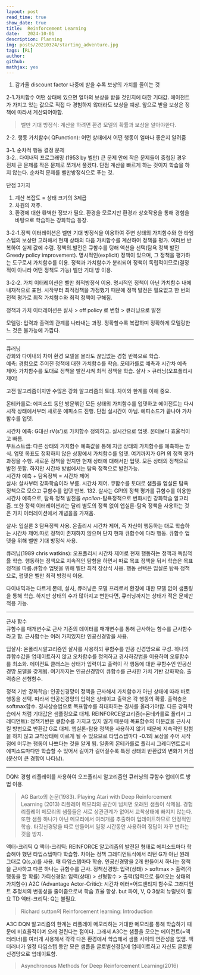 ```yaml
---
layout: post
read_time: true
show_date: true
title:  Reinforcement Learning
date:   2024-10-01
description: Planning
img: posts/20210324/starting_adventure.jpg
tags: [RL]
author: 
github:  
mathjax: yes
---
```



1. 감가율 discount factor 나중에 받을 수록 보상의 가치를 줄이는 것 

2-1.가치함수 어떤 상태에 있으면 얼마의 보상을 받을 것인지에 대한 기대값. 에이전트가 가지고 있는 값으로 직접 다 경험하지 않더라도 보상을 예상. 앞으로 받을 보상은 정책에 따라서 계산되어야함. 

> 벨만 기대 방정식: 계산을 하려면 환경 모델의 확률과 보상을 알아야한다. 

2-2. 행동 가치함수( QFunction): 어떤 상태에서 어떤 행동이 얼마나 좋은지 알려줌


3-1. 순차적 행동 결정 문제  
3-2.. 다이내믹 프로그래밍 (1953 by 벨만)
큰 문제 안에 작은 문제들이 중첩된 경우  전체 큰 문제를 작은 문제로 쪼개서 풀겠다. 단점 계산을 빠르게 하는 것이지 학습을 하지 않는다. 순차적 문제를 벨만방정식으로 푸는 것.  

단점 3가지
1. 계산 복잡도 = 상태 크기의 3제곱
2. 차원의 저주.
3. 환경에 대한 롼벽한 정보가 필요.
환경을 모르지만 환경과 상호작용을 통해 경험을 바탕으로 학습하는 강화학습 등장.

3-2-1.정책 이터레이션은 벨만 기대 방정식을 이용하여 주변 상태의 가치함수와 한 타임스텝의 보상만 고려해서 현재 상태의 다음 가치함수를 계산하여 정책을 평가. 여러번 반복하여 실제 값에 수럼.
정책의.발전은 큐함수를 텅해 액션을 선택(탐욕 정책 발전 Greedy policy improvement). 명시적인(explicit) 정책이 있으며, 그 정책을 평가하는 도구로서 가치함수를 이용. 정책과 가치함수가 분리되어 정책이 독립적이므로(결정적이 아니라 어떤 정책도 가능) 벨만 기대 방 이용. 

3-2-2. 가치 이터레이션은 벨만 최적방정식 이용. 명시적인 정책이 아닌 가치함수 내에 내재적으로 표현. 시작부터 최적정책을 가정했기 때문에 정책 발전은 필요없고 한 번의 전책 평가로 최적 가치함수와 최적 정책이 구해짐.

정책과 가치 이터레이션은 살사 > off policy 로 변형 > 큐러닝으로 발전

모델링: 입력과 출력의 관계를 나타내는 과정. 정확할수록 복잡하며 정확하게 모델링한느 것은 불가능에 가깝다.


________
큐러닝  
강화와 다이내의 차이 환경 모델을 몰라도 끊임없는 경험 반복으로 학습.  
예측: 경험으로 주어진 정책에 대한 가치함수를 학습. 모테카를로 예측과 시간차 예측  
제어: 가치함수를 토대로 정책을 발전시켜 최적 정책을 학습. 살사 > 큐러닝(오프폴리시 제어)  

고전 알고리즘이지만 수많은 강화 알고리즘의 토대. 차이와 한계를 이해 중요. 

몬테카를로: 에피소드 동안 방문핶던 모든 상태의 가치함수를 업뎃하고 에이전트는 다시 시작 상태에서부터 새로운 에피소드 진행. 단점 실시간이 아님. 에피소드가 끝나야 가차함수를 업뎃. 

시간차 예측: G대신 rV(s')로 가치함수 정의하고. 실시간으로 업뎃. 몬테보다 효율적이고 빠름.  
부트스트랩: 다른 상태의 가치함수 예측값을 통해 지금 상태의 가치함수를 예측하는 방식. 업뎃 목표도 정확하지 않은 상황에서 가치함수를 업뎃. 
여기까지가 GPI 의 정책 평가 과정을 수행. 새로운 정책을 얻지만 현재 상태에 대해서만 업뎃. 모든 상태의 정책으로 발전 못함. 하지만 시간차 방법에서는 탐욕 정책으로 발전가능.  
시간차 예측 + 탐욕정책 = 시간차 제어  
살사: 살사부터 강화학습이라 부름. 시간차 제어. 큐함수를 토대로 샘플을 엡실론 탐욕 정책으로 모으고 큐함수를 업뎃 반복. 132. 살사는 GPI의 정책 평가를 큐함수를 이용한 시간차 예측으로, 탐욕 정책 발전을 ${epcilon}$-탐욕정책으로 변화시킨 강화학습 알고리즘. 또한 정책 이터레이션과는 달리 별도의 정책 없이 엡실론-탐욕 정책을 사용하는 것은 가치 이터레이션에서 개념을을 가져옴.
 
살사: 입실론 3 탐욕정책 사용. 온촐리시 시간차 제어, 즉 자신이 행동하는 대로 학습하는 시간차 제어.따로 정책이 존재하지 않으며 단지 현재 큐함수에 다라 행동. 큐함수 업뎃을 위해 벨만 기대 방정식 사용.

큐러님(1989 chris watkins): 오프폴리시 시간차 제어로 현재 행동하는 정책과 독립적읋 학습. 행동하는 정책으로 지속적인 탐험을 하면서 따로 목표 정책을 둬서 학습은 목표 정책을 따름.큐함수 업뎃을 위해 벨만 최적 장상식 사용. 행동 선택은 입실론 탐욕 정책으로, 럽뎃은 벨만 최적 방정식 이용.

다이내믹과는 다르게 몬테, 살사, 큐러닝은 모델 프리로서 환경에 대한 모델 없이 샘퓰링을 통해 학습. 하지만 상태의 수가 많아지고 변한다면, 큐러닝까지는 상태가 적은 문제만 적용 가능.
_________
근사 함수  
큐함수를 매개변수로 근사
기존의 데이터를 매개변수를 통해 근사하는 함수를 근사함수라고 함.
근사함수는 여러 가지있지만 인공신경망을 사용.

딥살사: 온폴리시알고리즘인 살사를 사용하되 큐함수를 인공 신경망으로 구성.
하나의 큐함수값을 업데이트하지 않고 오차함수를 정의하고 경사하강법을 이용하여 오류함수를 최소화. 에이전트 클래스는 상태가 입력이고 출력이 각 행동에 대한 큐함수인 인공신경망 모델을 갖게됨.
여기까지는 인공신경망이 큐함수를 근사한 가치 기반 강화학습. 출력층은 선형함수.

정책 기반 강화학습: 인공신경망이 정책을 근사해서 가치함수가 아닌 상태에 따라 바로 행동을 선택. 따라서 인공신경망의 입력은 상태이고 출력은 각 행동의 확률. 출력층은 softmax함수.
경사상승법으로 목표함수를 최대화하는 경사를 올라가야함. 다른 강화학습에서 처럼 기대값은 샘플링으로 대체. 
REINFORCE알고리즘(=몬테카를로 폴리시 그레디언트): 정책기반은 큐함수를 가지고 있지 않기 때문에 목표함수의 미분값을 근사시킬 방법으로 반환값 G로 대체. 엡실론-탐용 정책을 사용하지 않기 때문에 지속적인 탐험을 하지 않고 교착상태에 이르게 될 수 있으므로 타임스텝마다 -0.1의 보상을 주어 시작점에 머무는 행동이 나쁘다는 것을 알게 됨. 일종의 몬테카를로 폴리시 그레디언트로서 에피소드마다만 학습할 수 있어서 길이가 길어질수록 특정 상태의 반환값의 변화가 커짐(분산이 큰 경향이 나타남). 

____________________
DQN: 경험 리플레이를 사용하여 오프폴리시 알고리즘인 큐러닝의 큐함수 업데이트 방법 이용. 
> AG Barto의 논문(1983). 
> Playing Atari with Deep Reinforcement Learning (2013)
리플레이 메모리의 공간이 넘치면 오래된 샘플이 삭제됨. 경험 리플레이 메모리의 샘풀들은 서로 상관관계가 없어서 교착상태에 빠지지 않는다. 또한 샘플 하나가 아닌 메모리에서 여러개를 추출하여 업데이트하므로 안정적인 학습. 
타깃신경망을 따로 만들어서 일정 시간동안 사용하여 정답이 자꾸 변하는 것을 방지.

액터-크리틱
Q 액터-크리틱: REINFORCE 알고리즘의 발전된 형태로 에피소드마다 학습해야 했던 타입스텝마다 학습함. 차이는 정책 그레디언트식에서 리턴 G가 아닌 원래 그대로 Q(s,a)를 사용. 매 타임스텝마다 학습. 인공신경망을 2개 만들어서 하나는 정책을 근사하고 다른 하나는 큐함수를 근사.
정책신경망: 입력(상태) > softmax > 출력(각 행동을 할 확률)
가티신경망: 입력(상태) > 선형함수 > 출력(입력으로 들어오는 상태의 가치함수)
A2C (Advantage Actor-Critic): 시간차 에러=어드밴티지 함수로 그래디언트 추정치의 변동성을 줄여줌으로써 학습 효율 향상. but 파이, V, Q 3쌍의 뉴럴넷이 필요
TD 액터-크리틱: Q는 불필요.
> Richard sutton의 Reinforcement learning: Introduction


A3C
DQN 알고리즘의 한계는 리플레이 메모리하는 거대한 메모리를 통해 학습하기 때문에 비효율적이며 오래 걸린다는 점이다. 
그래서 A3C는 샘플을 모으는 에이전트(=액터러너)를 여러개 사용해서 각각 다은 환경에서 학습해서 샘플 사이의 연관성을 없앰. 액터러너가 일정 타임스텝 동안 모은 샘플을 글로벌신경망에 업데이트하고 자신도 글로벌신경망으로 업데이트함.
> Asynchronous Methods for Deep Reinforcement Learning(2016)
